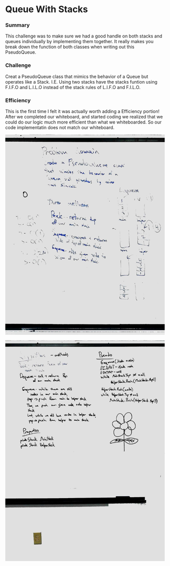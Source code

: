 <h1> Queue With Stacks </h1>

<h3> Summary </h3>

This challenge was to make sure we had a good handle on both stacks and queues individually by implementing them together.  It really makes you break down 
the function of both classes when writing out this PseudoQueue.  

<h3> Challenge </h3>

Creat a PseudoQueue class that mimics the behavior of a Queue but operates like a Stack.  I.E. Using two stacks 
have the stacks funtion using F.I.F.O and L.I.L.O instead of the stack rules of L.I.F.O 
and F.I.L.O.

<h3> Efficiency </h3>

This is the first time I felt it was actually worth adding a Efficiency portion!  After we completed our whiteboard, 
and started coding we realized that we could do our logic much more efficient than what we whiteboarded. 
So our code implementatin does not match our whiteboard.

![WhiteboardPD](../../Assets/PDWhiteboard.jpg)

![WhiteboardPeudoCode](../../Assets/PseudoWhiteboard.jpg)